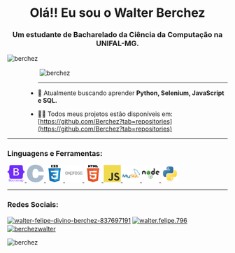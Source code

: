 <h1 align="center">Olá!! Eu sou o Walter Berchez</h1>
<h3 align="center">Um estudante de Bacharelado da Ciência da Computação na UNIFAL-MG.</h3>

<p>&nbsp;<img height="180em" align="left" src="https://github-readme-stats.vercel.app/api?username=berchez&show_icons=true&hide=issues,contribs&theme=tokyonight&locale=en" alt="berchez" style="max-width:100%;" /></p>

<p>&nbsp;<img align="center" src="https://github-readme-stats.vercel.app/api/top-langs?username=berchez&show_icons=true&locale=en&theme=tokyonight&layout=compact" alt="berchez" /></p>


---

- 🌱 Atualmente buscando aprender **Python, Selenium, JavaScript e SQL.**

- 👨‍💻 Todos meus projetos estão disponíveis em: [https://github.com/Berchez?tab=repositories](https://github.com/Berchez?tab=repositories)

---

<h3 align="left">Linguagens e Ferramentas:</h3>
<p align="left"> <a href="https://getbootstrap.com" target="_blank"> <img src="https://raw.githubusercontent.com/devicons/devicon/master/icons/bootstrap/bootstrap-plain-wordmark.svg" alt="bootstrap" width="40" height="40"/> </a> <a href="https://www.cprogramming.com/" target="_blank"> <img src="https://raw.githubusercontent.com/devicons/devicon/master/icons/c/c-original.svg" alt="c" width="40" height="40"/> </a> <a href="https://www.w3schools.com/css/" target="_blank"> <img src="https://raw.githubusercontent.com/devicons/devicon/master/icons/css3/css3-original-wordmark.svg" alt="css3" width="40" height="40"/> </a> <a href="https://expressjs.com" target="_blank"> <img src="https://raw.githubusercontent.com/devicons/devicon/master/icons/express/express-original-wordmark.svg" alt="express" width="40" height="40"/> </a> <a href="https://www.w3.org/html/" target="_blank"> <img src="https://raw.githubusercontent.com/devicons/devicon/master/icons/html5/html5-original-wordmark.svg" alt="html5" width="40" height="40"/> </a> <a href="https://developer.mozilla.org/en-US/docs/Web/JavaScript" target="_blank"> <img src="https://raw.githubusercontent.com/devicons/devicon/master/icons/javascript/javascript-original.svg" alt="javascript" width="40" height="40"/> </a> <a href="https://www.mysql.com/" target="_blank"> <img src="https://raw.githubusercontent.com/devicons/devicon/master/icons/mysql/mysql-original-wordmark.svg" alt="mysql" width="40" height="40"/> </a> <a href="https://nodejs.org" target="_blank"> <img src="https://raw.githubusercontent.com/devicons/devicon/master/icons/nodejs/nodejs-original-wordmark.svg" alt="nodejs" width="40" height="40"/> </a> <a href="https://www.python.org" target="_blank"> <img src="https://raw.githubusercontent.com/devicons/devicon/master/icons/python/python-original.svg" alt="python" width="40" height="40"/> </a> </p>

---

<h3 align="left">Redes Sociais:</h3>
<p align="left">
<a href="https://linkedin.com/in/walter-felipe-divino-berchez-837697191" target="blank"><img align="center" src="https://cdn.jsdelivr.net/npm/simple-icons@3.0.1/icons/linkedin.svg" alt="walter-felipe-divino-berchez-837697191" height="30" width="40" /></a>
<a href="https://fb.com/walter.felipe.796" target="blank"><img align="center" src="https://cdn.jsdelivr.net/npm/simple-icons@3.0.1/icons/facebook.svg" alt="walter.felipe.796" height="30" width="40" /></a>
<a href="https://instagram.com/berchezwalter" target="blank"><img align="center" src="https://cdn.jsdelivr.net/npm/simple-icons@3.0.1/icons/instagram.svg" alt="berchezwalter" height="30" width="40" /></a>
</p>
<p align="left"> <img src="https://komarev.com/ghpvc/?username=berchez&label=Profile%20views&color=0e75b6&style=flat" alt="berchez" /> </p>
